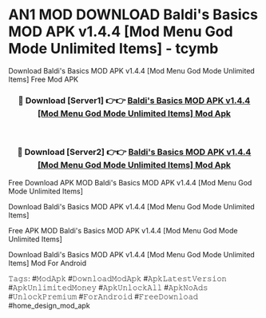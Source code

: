 # AN1 MOD DOWNLOAD Baldi's Basics MOD APK v1.4.4 [Mod Menu God Mode Unlimited Items] - tcymb
Download Baldi's Basics MOD APK v1.4.4 [Mod Menu God Mode Unlimited Items] Free Mod APK

<div align="center">
<h3>🔴 Download [Server1] 👉👉 <a href="https://apk-comot.site?title=Baldi's_Basics_MOD_APK_v1.4.4_[Mod_Menu_God_Mode_Unlimited_Items]">Baldi's Basics MOD APK v1.4.4 [Mod Menu God Mode Unlimited Items] Mod Apk</a></h3><br>

<h3>🔴 Download [Server2] 👉👉 <a href="https://apk-comot.site?title=Baldi's_Basics_MOD_APK_v1.4.4_[Mod_Menu_God_Mode_Unlimited_Items]">Baldi's Basics MOD APK v1.4.4 [Mod Menu God Mode Unlimited Items] Mod Apk</a></h3>
</div>


Free Download APK MOD Baldi's Basics MOD APK v1.4.4 [Mod Menu God Mode Unlimited Items]

Download Baldi's Basics MOD APK v1.4.4 [Mod Menu God Mode Unlimited Items] 

Free APK MOD Baldi's Basics MOD APK v1.4.4 [Mod Menu God Mode Unlimited Items] 

Download Baldi's Basics MOD APK v1.4.4 [Mod Menu God Mode Unlimited Items] Mod For Android

𝚃𝚊𝚐𝚜: #𝙼𝚘𝚍𝙰𝚙𝚔 #𝙳𝚘𝚠𝚗𝚕𝚘𝚊𝚍𝙼𝚘𝚍𝙰𝚙𝚔 #𝙰𝚙𝚔𝙻𝚊𝚝𝚎𝚜𝚝𝚅𝚎𝚛𝚜𝚒𝚘𝚗 #𝙰𝚙𝚔𝚄𝚗𝚕𝚒𝚖𝚒𝚝𝚎𝚍𝙼𝚘𝚗𝚎𝚢 #𝙰𝚙𝚔𝚄𝚗𝚕𝚘𝚌𝚔𝙰𝚕𝚕 #𝙰𝚙𝚔𝙽𝚘𝙰𝚍𝚜 #𝚄𝚗𝚕𝚘𝚌𝚔𝙿𝚛𝚎𝚖𝚒𝚞𝚖 #𝙵𝚘𝚛𝙰𝚗𝚍𝚛𝚘𝚒𝚍 #𝙵𝚛𝚎𝚎𝙳𝚘𝚠𝚗𝚕𝚘𝚊𝚍 #home_design_mod_apk